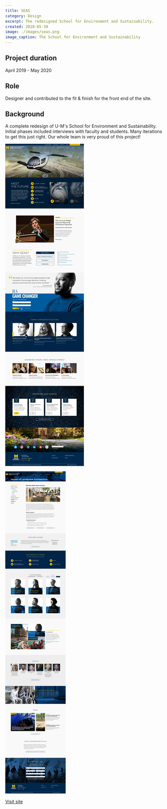 ```yaml
---
title: SEAS
category: Design
excerpt: The redesigned School for Environment and Sustainability.
created: 2020-05-30
image: ./images/seas.png
image_caption: The School for Environment and Sustainability
---
```


## Project duration

April 2019 - May 2020

## Role

Designer and contributed to the fit & finish for the front end of the site.

## Background

A complete redesign of U-M's School for Environment and Sustainability. Initial phases included interviews with faculty and students. Many iterations to get this just right. Our whole team is very proud of this project!

![Home page of SEAS](./images/seas-home.jpg)

![An example of a main landing page](./images/seas-landing.jpg)

[Visit site](https://seas.umich.edu/)
